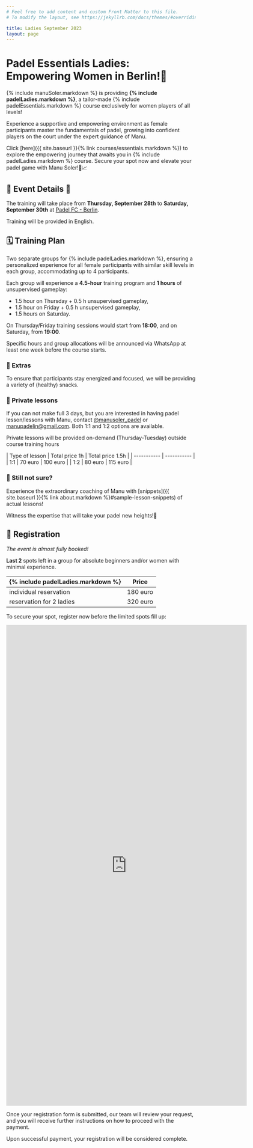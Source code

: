 ```yaml
---
# Feel free to add content and custom Front Matter to this file.
# To modify the layout, see https://jekyllrb.com/docs/themes/#overriding-theme-defaults

title: Ladies September 2023
layout: page
---
```

# Padel Essentials Ladies: Empowering Women in Berlin!👭

{% include manuSoler.markdown %} is providing **{% include padelLadies.markdown %}**, a tailor-made {% include padelEssentials.markdown %} course exclusively for women players of all levels!

Experience a supportive and empowering environment as female participants master the fundamentals of padel, growing into confident players on the court under the expert guidance of Manu.

Click [here]({{ site.baseurl }}{% link courses/essentials.markdown %}) to explore the empowering journey that awaits you in {% include padelLadies.markdown %} course. Secure your spot now and elevate your padel game with Manu Soler!🎾📈

## 📅 Event Details 📍

The training will take place from **Thursday, September 28th** to **Saturday, September 30th** at <a href="https://padelfc.com/" target="_blank">Padel FC - Berlin</a>.

Training will be provided in English.

## 🗓️ Training Plan
Two separate groups for {% include padelLadies.markdown %}, ensuring a personalized experience for all female participants with similar skill levels in each group, accommodating up to 4 participants. 

Each group will experience a **4.5-hour** training program and **1 hours** of unsupervised gameplay:

- 1.5 hour on Thursday + 0.5 h unsupervised gameplay,   
- 1.5 hour on Friday + 0.5 h unsupervised gameplay,
- 1.5 hours on Saturday. 

On Thursday/Friday training sessions would start from **18:00**, and on Saturday, from **19:00**.

Specific hours and group allocations will be announced via WhatsApp at least one week before the course starts.

### 🎁 Extras

To ensure that participants stay energized and focused, we will be providing a variety of (healthy) snacks.

### 👥 Private lessons

If you can not make full 3 days, but you are interested in having padel lesson/lessons with Manu, contact <a href="https://www.instagram.com/manusoler_padel" target="_blank">@manusoler_padel</a> or <a class="u-email" href="mailto:manupadelin@gmail.com">manupadelin@gmail.com</a>. Both 1:1 and 1:2 options are available.

Private lessons will be provided on-demand (Thursday-Tuesday) outside course training hours

| Type of lesson     | Total price 1h | Total price 1.5h |
| -----------        | ----------- |
| 1:1         | 70 euro       | 100 euro       |
| 1:2         | 80 euro       | 115 euro       |

### 🤷‍ Still not sure?
Experience the extraordinary coaching of Manu with [snippets]({{ site.baseurl }}{% link about.markdown %}#sample-lesson-snippets) of actual lessons!

Witness the expertise that will take your padel new heights!🚀

## 📝 Registration

<i>The event is almost fully booked!</i>

<b>Last 2</b> spots left in a group for absolute beginners and/or women with minimal experience.

| {% include padelLadies.markdown %}  |  Price |
| ----------- | ----------- |
| individual reservation            | 180 euro|
| reservation for 2 ladies         |  320 euro|

To secure your spot, register now before the limited spots fill up:

<iframe src="https://docs.google.com/forms/d/e/1FAIpQLSd-T-9R9TglCp1CjvMoJi6KpM76KJNFjsGwZevRrG85IR_dyg/viewform?embedded=true" width="640" height="1280" frameborder="0" marginheight="0" marginwidth="0">Loading…</iframe>

Once your registration form is submitted, our team will review your request, and you will receive further instructions on how to proceed with the payment.

Upon successful payment, your registration will be considered complete.

